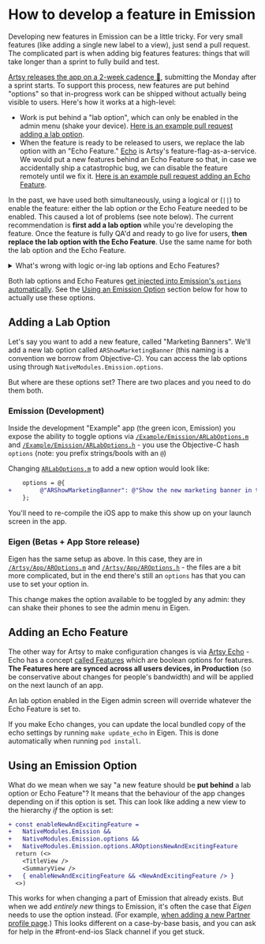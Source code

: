 # How to develop a feature in Emission

Developing new features in Emission can be a little tricky. For very small features (like adding a single new label to a view), just send a pull request. The complicated part is when adding big features features: things that will take longer than a sprint to fully build and test.

[Artsy releases the app on a 2-week cadence 🔐](https://www.notion.so/artsy/2-week-Release-Cadence-f3427549d9cb4d8b809ad16c57338c2d), submitting the Monday after a sprint starts. To support this process, new features are put behind "options" so that in-progress work can be shipped without actually being visible to users. Here's how it works at a high-level:

- Work is put behind a "lab option", which can only be enabled in the admin menu (shake your device). [Here is an example pull request adding a lab option](https://github.com/artsy/eigen/pull/2934).
- When the feature is ready to be released to users, we replace the lab option with an "Echo Feature." [Echo](https://github.com/artsy/echo) is Artsy's feature-flag-as-a-service. We would put a new features behind an Echo Feature so that, in case we accidentally ship a catastrophic bug, we can disable the feature remotely until we fix it. [Here is an example pull request adding an Echo Feature](https://github.com/artsy/eigen/pull/2937).

In the past, we have used both simultaneously, using a logical or (`||`) to enable the feature: either the lab option _or_ the Echo Feature needed to be enabled. This caused a lot of problems (see note below). The current recommendation is **first add a lab option** while you're developing the feature. Once the feature is fully QA'd and ready to go live for users, **then replace the lab option with the Echo Feature**. Use the same name for both the lab option and the Echo Feature.

<details><summary>What's wrong with logic or-ing lab options and Echo Features?</summary>

The problem is that it conflates the responsibilities of lab options and Echo Features. Lab options are used for admins to see in-progress work; Echo Features are a safety valve so we can disable new features in the event of a catastrohpic bug. If we ship a build that respects the Echo Feature but only has in-progress work, then users who install that version but don't upgrade to the fully-featured version will see that in-progress work.

</details>

Both lab options and Echo Features [get injected into Emission's `options` automatically](https://github.com/artsy/eigen/blob/d9fd4a5c7a95204bda3c5728aa22b2c6e716e57f/Artsy/App/ARAppDelegate%2BEmission.m#L308-L321). See the [Using an Emission Option](#using-an-emission-option) section below for how to actually use these options.

## Adding a Lab Option

Let's say you want to add a new feature, called "Marketing Banners". We'll add a new lab option called `ARShowMarketingBanner` (this naming is a convention we borrow from Objective-C). You can access the lab options using through `NativeModules.Emission.options`.

But where are these options set? There are two places and you need to do them both.

### Emission (Development)

Inside the development "Example" app (the green icon, Emission) you expose the ability to toggle options via
[`/Example/Emission/ARLabOptions.m`](/Example/Emission/ARLabOptions.m) and [`/Example/Emission/ARLabOptions.h`](/Example/Emission/ARLabOptions.h) - you use the Objective-C hash `options` (note: you prefix strings/bools with an `@`)

Changing [`ARLabOptions.m`](/Example/Emission/ARLabOptions.m) to add a new option would look like:

```diff
    options = @{
+        @"ARShowMarketingBanner": @"Show the new marketing banner in the Artist page"
    };
```

You'll need to re-compile the iOS app to make this show up on your launch screen in the app.

### Eigen (Betas + App Store release)

Eigen has the same setup as above. In this case, they are in [`/Artsy/App/AROptions.m`](https://github.com/artsy/eigen/blob/master/Artsy/App/AROptions.m) and [`/Artsy/App/AROptions.h`](https://github.com/artsy/eigen/blob/master/Artsy/App/AROptions.h) - the files are a bit more complicated, but in the end there's still an `options` has that you can use to set your option in.

This change makes the option available to be toggled by any admin: they can shake their phones to see the admin menu in Eigen.

## Adding an Echo Feature

The other way for Artsy to make configuration changes is via [Artsy Echo](https://github.com/artsy/echo) - Echo has a concept [called Features](https://echo-web-production.herokuapp.com/accounts/1/features) which are boolean options for features. **The Features here are synced across all users devices, in Production** (so be conservative about changes for people's bandwidth) and will be applied on the next launch of an app.

An lab option enabled in the Eigen admin screen will override whatever the Echo Feature is set to.

If you make Echo changes, you can update the local bundled copy of the echo settings by running `make update_echo` in Eigen. This is done automatically when running `pod install`.

## Using an Emission Option

What do we mean when we say "a new feature should be **put behind** a lab option or Echo Feature"? It means that the behaviour of the app changes depending on if this option is set. This can look like adding a new view to the hierarchy _if_ the option is set:

```diff
+ const enableNewAndExcitingFeature =
+   NativeModules.Emission &&
+   NativeModules.Emission.options &&
+   NativeModules.Emission.options.AROptionsNewAndExcitingFeature
  return (<>
    <TitleView />
    <SummaryView />
+   { enableNewAndExcitingFeature && <NewAndExcitingFeature /> }
  <>)
```

This works for when changing a part of Emission that already exists. But when we add _entirely new_ things to Emission, it's often the case that _Eigen_ needs to use the option instead. (For example, [when adding a new Partner profile page](https://github.com/artsy/eigen/pull/2947).) This looks different on a case-by-base basis, and you can ask for help in the #front-end-ios Slack channel if you get stuck.
